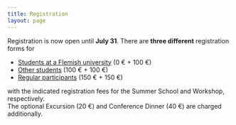 ```yaml
---
title: Registration
layout: page
---
```


Registration is now open until **July 31**.
There are **three different** registration forms for
* [Students at a Flemish university](https://event.ugent.be/registration/FSPS25) (0 € + 100 €)
* [Other students](https://event.ugent.be/registration/OSPS25) (100 € + 100 €)
* [Regular participants](https://event.ugent.be/registration/Unknown) (150 € + 150 €)

with the indicated registration fees for the Summer School and Workshop, respectively.  
The optional Excursion (20 €) and Conference Dinner (40 €) are charged additionally.
